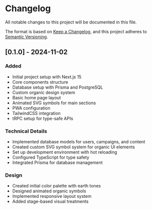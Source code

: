 # Changelog
All notable changes to this project will be documented in this file.

The format is based on [Keep a Changelog](https://keepachangelog.com/en/1.0.0/),
and this project adheres to [Semantic Versioning](https://semver.org/spec/v2.0.0.html).

## [0.1.0] - 2024-11-02
### Added
- Initial project setup with Next.js 15
- Core components structure
- Database setup with Prisma and PostgreSQL
- Custom organic design system
- Basic home page layout
- Animated SVG symbols for main sections
- PWA configuration
- TailwindCSS integration
- tRPC setup for type-safe APIs

### Technical Details
- Implemented database models for users, campaigns, and content
- Created custom SVG symbol system for organic UI elements
- Set up development environment with hot reloading
- Configured TypeScript for type safety
- Integrated Prisma for database management

### Design
- Created initial color palette with earth tones
- Designed animated organic symbols
- Implemented responsive layout system
- Added stage-based visual treatments
